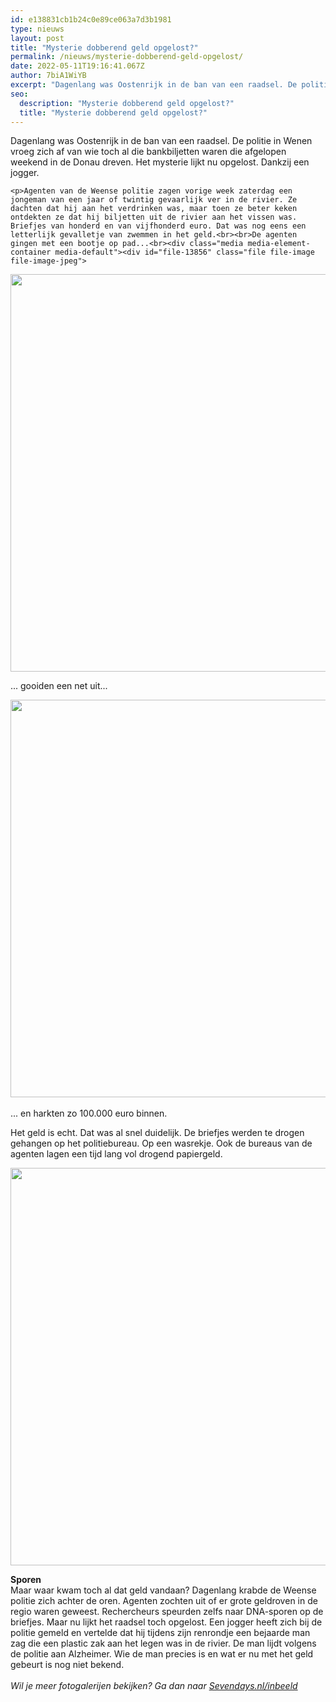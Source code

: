 ```yaml
---
id: e138831cb1b24c0e89ce063a7d3b1981
type: nieuws
layout: post
title: "Mysterie dobberend geld opgelost?"
permalink: /nieuws/mysterie-dobberend-geld-opgelost/
date: 2022-05-11T19:16:41.067Z
author: 7biA1WiYB
excerpt: "Dagenlang was Oostenrijk in de ban van een raadsel. De politie in Wenen vroeg zich af van wie toch al die bankbiljetten waren die afgelopen weekend in de Donau dreven. Het mysterie lijkt nu opgelost. Dankzij een jogger.  "
seo:
  description: "Mysterie dobberend geld opgelost?"
  title: "Mysterie dobberend geld opgelost?"
---
```

Dagenlang was Oostenrijk in de ban van een raadsel. De politie in Wenen vroeg zich af van wie toch al die bankbiljetten waren die afgelopen weekend in de Donau dreven. Het mysterie lijkt nu opgelost. Dankzij een jogger.  

    <p>Agenten van de Weense politie zagen vorige week zaterdag een jongeman van een jaar of twintig gevaarlijk ver in de rivier. Ze dachten dat hij aan het verdrinken was, maar toen ze beter keken ontdekten ze dat hij biljetten uit de rivier aan het vissen was. Briefjes van honderd en van vijfhonderd euro. Dat was nog eens een letterlijk gevalletje van zwemmen in het geld.<br><br>De agenten gingen met een bootje op pad...<br><div class="media media-element-container media-default"><div id="file-13856" class="file file-image file-image-jpeg">

        
  
  <div class="content">
    <img title="Foto politie Wenen" height="636" width="850" class="media-element file-default" src="https://7dagen.netlify.app/sites/default/files/image-931198-galleryV9-dsrg-931198.jpg" alt="">  </div>

  
</div>
</div>
<p>... gooiden een net uit...<br><div class="media media-element-container media-default"><div id="file-13857" class="file file-image file-image-jpeg">

        
  
  <div class="content">
    <img title="Foto politie Wenen" height="636" width="850" class="media-element file-default" src="https://7dagen.netlify.app/sites/default/files/image-931195-galleryV9-hexq-931195.jpg" alt="">  </div>

  
</div>
</div><br>... en harkten zo 100.000 euro binnen.
<p>Het geld is echt. Dat was al snel duidelijk. De briefjes werden te drogen gehangen op het politiebureau. Op een wasrekje. Ook de bureaus van de agenten lagen een tijd lang vol drogend papiergeld.<div class="media media-element-container media-default"><div id="file-13859" class="file file-image file-image-jpeg">

        
  
  <div class="content">
    <img title="Foto politie Wenen" height="636" width="850" style="font-size: 13.008px; line-height: 1.538em;" class="media-element file-default" src="https://7dagen.netlify.app/sites/default/files/image-931194-galleryV9-yxgc-931194.jpg" alt="">  </div>

  
</div>
</div>
<p><strong>Sporen</strong><br>Maar waar kwam toch al dat geld vandaan? Dagenlang krabde de Weense politie zich achter de oren. Agenten zochten uit of er grote geldroven in de regio waren geweest. Rechercheurs speurden zelfs naar DNA-sporen op de briefjes. Maar nu lijkt het raadsel toch opgelost. Een jogger heeft zich bij de politie gemeld en vertelde dat hij tijdens zijn renrondje een bejaarde man zag die een plastic zak aan het legen was in de rivier. De man lijdt volgens de politie aan Alzheimer. Wie de man precies is en wat er nu met het geld gebeurt is nog niet bekend.<br><br><em>Wil je meer fotogalerijen bekijken? Ga dan naar <a href="https://7dagen.netlify.app/inbeeld">Sevendays.nl/inbeeld</a></em></p>  
